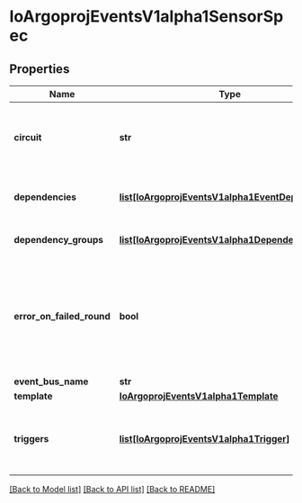 # IoArgoprojEventsV1alpha1SensorSpec

## Properties
Name | Type | Description | Notes
------------ | ------------- | ------------- | -------------
**circuit** | **str** | Circuit is a boolean expression of dependency groups DEPRECATED: Use Switch in triggers instead. | [optional] 
**dependencies** | [**list[IoArgoprojEventsV1alpha1EventDependency]**](IoArgoprojEventsV1alpha1EventDependency.md) | Dependencies is a list of the events that this sensor is dependent on. | [optional] 
**dependency_groups** | [**list[IoArgoprojEventsV1alpha1DependencyGroup]**](IoArgoprojEventsV1alpha1DependencyGroup.md) | DependencyGroups is a list of the groups of events. | [optional] 
**error_on_failed_round** | **bool** | ErrorOnFailedRound if set to true, marks sensor state as &#x60;error&#x60; if the previous trigger round fails. Once sensor state is set to &#x60;error&#x60;, no further triggers will be processed. | [optional] 
**event_bus_name** | **str** |  | [optional] 
**template** | [**IoArgoprojEventsV1alpha1Template**](IoArgoprojEventsV1alpha1Template.md) |  | [optional] 
**triggers** | [**list[IoArgoprojEventsV1alpha1Trigger]**](IoArgoprojEventsV1alpha1Trigger.md) | Triggers is a list of the things that this sensor evokes. These are the outputs from this sensor. | [optional] 

[[Back to Model list]](../README.md#documentation-for-models) [[Back to API list]](../README.md#documentation-for-api-endpoints) [[Back to README]](../README.md)


